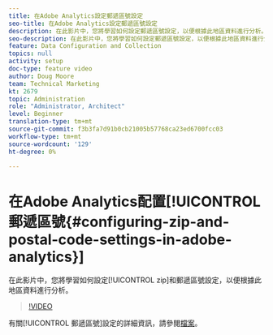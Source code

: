 ```yaml
---
title: 在Adobe Analytics設定郵遞區號設定
seo-title: 在Adobe Analytics設定郵遞區號設定
description: 在此影片中，您將學習如何設定郵遞區號設定，以便根據此地區資料進行分析。
seo-description: 在此影片中，您將學習如何設定郵遞區號設定，以便根據此地區資料進行分析。
feature: Data Configuration and Collection
topics: null
activity: setup
doc-type: feature video
author: Doug Moore
team: Technical Marketing
kt: 2679
topic: Administration
role: "Administrator, Architect"
level: Beginner
translation-type: tm+mt
source-git-commit: f3b3fa7d91b0cb21005b57768ca23ed6700fcc03
workflow-type: tm+mt
source-wordcount: '129'
ht-degree: 0%

---
```



# 在Adobe Analytics配置[!UICONTROL 郵遞區號{#configuring-zip-and-postal-code-settings-in-adobe-analytics}]

在此影片中，您將學習如何設定[!UICONTROL zip]和郵遞區號設定，以便根據此地區資料進行分析。

>[!VIDEO](https://video.tv.adobe.com/v/27051/?quality=12)

有關[!UICONTROL 郵遞區號]設定的詳細資訊，請參閱[檔案](https://marketing.adobe.com/resources/help/en_US/reference/reports_zip.html)。
